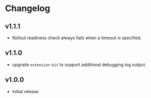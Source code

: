 # Changelog

## v1.1.1

 - Rollout readiness check always fails when a timeout is specified. 

## v1.1.0

 - upgrade `extension-kit` to support additional debugging log output.

## v1.0.0

 - Initial release